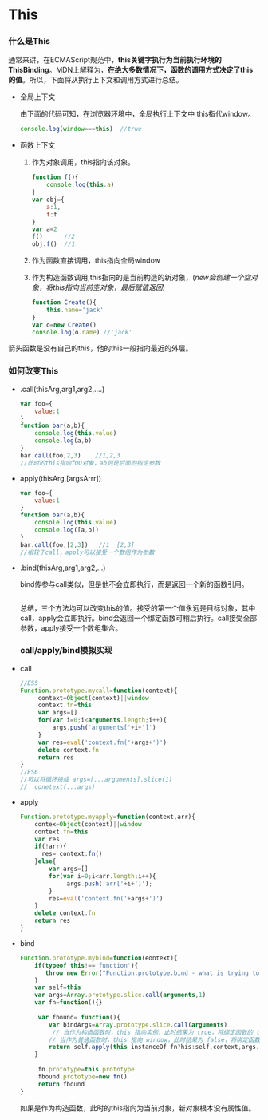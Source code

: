 # This

### 什么是This

通常来讲，在ECMAScript规范中，**this关键字执行为当前执行环境的ThisBinding**。MDN上解释为，**在绝大多数情况下，函数的调用方式决定了this的值**。所以，下面将从执行上下文和调用方式进行总结。

- 全局上下文

  由下面的代码可知，在浏览器环境中，全局执行上下文中 this指代window。

  ```javascript
  console.log(window===this)  //true
  
  ```

- 函数上下文

  1. 作为对象调用，this指向该对象。

     ```javascript
     function f(){
         console.log(this.a)
     }
     var obj={
         a:1,
         f:f
     }
     var a=2
     f()      //2
     obj.f()  //1
     ```

  2. 作为函数直接调用，this指向全局window

  3. 作为构造函数调用,this指向的是当前构造的新对象，(*new会创建一个空对象，将this指向当前空对象，最后赋值返回*)

     ```javascript
     function Create(){
         this.name='jack'
     }
     var o=new Create()
     console.log(o.name) //'jack'
     
     ```

箭头函数是没有自己的this，他的this一般指向最近的外层。

### 如何改变This

- .call(thisArg,arg1,arg2,....)

  ```javascript
  var foo={
      value:1
  }
  function bar(a,b){
      console.log(this.value)
      console.log(a,b)
  }
  bar.call(foo,2,3)    //1,2,3
  //此时的this指向fOO对象，ab则是后面的指定参数
  ```

- apply(thisArg,[argsArrr])

  ```javascript
  var foo={
      value:1
  }
  function bar(a,b){
      console.log(this.value)
      console.log([a,b])
  }
  bar.call(foo,[2,3])   //1  [2,3]
  //相较于call，apply可以接受一个数组作为参数
  ```

- .bind(thisArg,arg1,arg2,...)

   bind传参与call类似，但是他不会立即执行，而是返回一个新的函数引用。

  ```javascript
  
  ```

  总结，三个方法均可以改变this的值。接受的第一个值永远是目标对象，其中call，apply会立即执行。bind会返回一个绑定函数可稍后执行。call接受全部参数，apply接受一个数组集合。

  ### call/apply/bind模拟实现

- call

  ```javascript
  //ES5
  Function.prototype.mycall=function(context){
       context=Object(context)||window
       context.fn=this
       var args=[]
       for(var i=0;i<arguments.length;i++){
           args.push('arguments['+i+']')
       }
       var res=eval('context.fn('+args+')')
       delete context.fn
       return res
  }
  //ES6
  //可以将循环换成 args=[...arguments].slice(1)
  //  conetext(...args)
  ```

- apply

  ```javascript
  Function.prototype.myapply=function(context,arr){
      contex=Object(context)||window
      context.fn=this
      var res
      if(!arr){
        res= context.fn() 
      }else{
          var args=[]
          for(var i=0;i<arr.length;i++){
               args.push('arr['+i+']');
          }
          res=eval('context.fn('+args+')')
      }
      delete context.fn
      return res
  }
  ```

- bind

  ```javascript
  Function.prototype.mybind=function(eontext){
      if(typeof this!=='function'){
         throw new Error("Function.prototype.bind - what is trying to be bound                         is not callable");  
      }
      var self=this
      var args=Array.prototype.slice.call(arguments,1)
      var fn=function(){}
      
       var fbound= function(){
          var bindArgs=Array.prototype.slice.call(arguments)
           // 当作为构造函数时，this 指向实例，此时结果为 true，将绑定函数的 this 指向该实例，可以让实例获得来自绑定函数的值
          // 当作为普通函数时，this 指向 window，此时结果为 false，将绑定函数的 this 指向 context
          return self.apply(this instanceOf fn?his:self,context,args.concat(bindArgs))
      }
    
       fn.prototype=this.prototype
       fbound.prototype=new fn()
       return fbound
  }
  ```

  如果是作为构造函数，此时的this指向为当前对象，新对象根本没有属性值。


